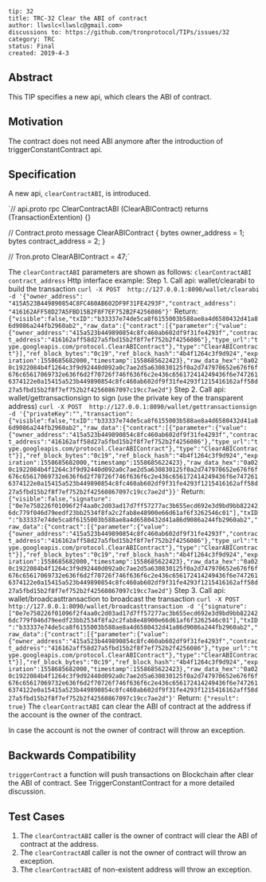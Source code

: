 ```
tip: 32
title: TRC-32 Clear the ABI of contract
author: llwslc<llwslc@gmail.com> 
discussions to: https://github.com/tronprotocol/TIPs/issues/32
category: TRC
status: Final
created: 2019-4-3
```

## Abstract

This TIP specifies a new api, which clears the ABI of contract.

## Motivation

The contract does not need ABI anymore after the introduction of triggerConstantContract api.

## Specification

A new api, `clearContractABI`, is introduced.

`// api.proto
 rpc ClearContractABI (ClearABIContract) returns (TransactionExtention) {}
 
 // Contract.proto
 message ClearABIContract {
   bytes owner_address = 1;
   bytes contract_address = 2;
 }
 
 // Tron.proto
 ClearABIContract = 47;`
 
The `clearContractABI` parameters are shown as follows:
`clearContractABI contract_address`
Http interface example:
Step 1. Call api: wallet/clearabi to build the transaction
`curl -X POST  http://127.0.0.1:8090/wallet/clearabi -d '{"owner_address": "415A523B449890854C8FC460AB602DF9F31FE4293F","contract_address": "416162AFF58D27A5FBD15B2F8F7EF752B2F4256086"}'`
Return:
`{"visible":false,"txID":"b33337e74de5ca8f6155003b588ae8a4d6580432d41a86d9086a244fb2960ab2","raw_data":{"contract":[{"parameter":{"value":{"owner_address":"415a523b449890854c8fc460ab602df9f31fe4293f","contract_address":"416162aff58d27a5fbd15b2f8f7ef752b2f4256086"},"type_url":"type.googleapis.com/protocol.ClearABIContract"},"type":"ClearABIContract"}],"ref_block_bytes":"0c19","ref_block_hash":"4b4f1264c3f9d924","expiration":1558685682000,"timestamp":1558685622423},"raw_data_hex":"0a020c1922084b4f1264c3f9d92440d092a0c7ae2d5a630830125f0a2d747970652e676f6f676c65617069732e636f6d2f70726f746f636f6c2e436c656172414249436f6e7472616374122e0a15415a523b449890854c8fc460ab602df9f31fe4293f1215416162aff58d27a5fbd15b2f8f7ef752b2f42560867097c19cc7ae2d"}`
Step 2. Call api: wallet/gettransactionsign to sign (use the private key of the transparent address)
`curl -X POST  http://127.0.0.1:8090/wallet/gettransactionsign -d '{"privateKey":"","transaction":{"visible":false,"txID":"b33337e74de5ca8f6155003b588ae8a4d6580432d41a86d9086a244fb2960ab2","raw_data":{"contract":[{"parameter":{"value":{"owner_address":"415a523b449890854c8fc460ab602df9f31fe4293f","contract_address":"416162aff58d27a5fbd15b2f8f7ef752b2f4256086"},"type_url":"type.googleapis.com/protocol.ClearABIContract"},"type":"ClearABIContract"}],"ref_block_bytes":"0c19","ref_block_hash":"4b4f1264c3f9d924","expiration":1558685682000,"timestamp":1558685622423},"raw_data_hex":"0a020c1922084b4f1264c3f9d92440d092a0c7ae2d5a630830125f0a2d747970652e676f6f676c65617069732e636f6d2f70726f746f636f6c2e436c656172414249436f6e7472616374122e0a15415a523b449890854c8fc460ab602df9f31fe4293f1215416162aff58d27a5fbd15b2f8f7ef752b2f42560867097c19cc7ae2d"}}'`
Return:
`{"visible":false,"signature":["0e7e750226f01096f2f4aa0c2d03ad17d7ff57277ac3b655ecd692e3d9bd9bb822426dc779f046d79eedf23bb2534f8fa2c2fab8e48900e66d61af6f3262546c01"],"txID":"b33337e74de5ca8f6155003b588ae8a4d6580432d41a86d9086a244fb2960ab2","raw_data":{"contract":[{"parameter":{"value":{"owner_address":"415a523b449890854c8fc460ab602df9f31fe4293f","contract_address":"416162aff58d27a5fbd15b2f8f7ef752b2f4256086"},"type_url":"type.googleapis.com/protocol.ClearABIContract"},"type":"ClearABIContract"}],"ref_block_bytes":"0c19","ref_block_hash":"4b4f1264c3f9d924","expiration":1558685682000,"timestamp":1558685622423},"raw_data_hex":"0a020c1922084b4f1264c3f9d92440d092a0c7ae2d5a630830125f0a2d747970652e676f6f676c65617069732e636f6d2f70726f746f636f6c2e436c656172414249436f6e7472616374122e0a15415a523b449890854c8fc460ab602df9f31fe4293f1215416162aff58d27a5fbd15b2f8f7ef752b2f42560867097c19cc7ae2d"}`
Step 3. Call api: wallet/broadcasttransaction to broadcast the transaction
`curl -X POST  http://127.0.0.1:8090/wallet/broadcasttransaction -d '{"signature":["0e7e750226f01096f2f4aa0c2d03ad17d7ff57277ac3b655ecd692e3d9bd9bb822426dc779f046d79eedf23bb2534f8fa2c2fab8e48900e66d61af6f3262546c01"],"txID":"b33337e74de5ca8f6155003b588ae8a4d6580432d41a86d9086a244fb2960ab2","raw_data":{"contract":[{"parameter":{"value":{"owner_address":"415a523b449890854c8fc460ab602df9f31fe4293f","contract_address":"416162aff58d27a5fbd15b2f8f7ef752b2f4256086"},"type_url":"type.googleapis.com/protocol.ClearABIContract"},"type":"ClearABIContract"}],"ref_block_bytes":"0c19","ref_block_hash":"4b4f1264c3f9d924","expiration":1558685682000,"timestamp":1558685622423},"raw_data_hex":"0a020c1922084b4f1264c3f9d92440d092a0c7ae2d5a630830125f0a2d747970652e676f6f676c65617069732e636f6d2f70726f746f636f6c2e436c656172414249436f6e7472616374122e0a15415a523b449890854c8fc460ab602df9f31fe4293f1215416162aff58d27a5fbd15b2f8f7ef752b2f42560867097c19cc7ae2d"}'`
Return:
`{"result": true}`
The `clearContractABI` can clear the ABI of contract at the address if the account is the owner of the contract.

In case the account is not the owner of contract will throw an exception.

## Backwards Compatibility

`triggerContract` a function will push transactions on Blockchain after clear the ABI of contract.
See TriggerConstantContract for a more detailed discussion.

## Test Cases

1. The `clearContractABI` caller is the owner of contract will clear the ABI of contract at the address.
2. The `clearContractAB`I caller is not the owner of contract will throw an exception.
3. The `clearContractABI` of non-existent address will throw an exception.

